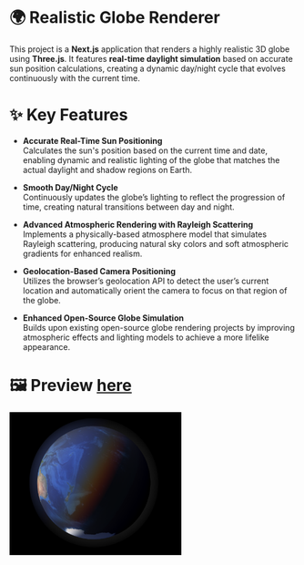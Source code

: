 # 🌍 Realistic Globe Renderer
This project is a **Next.js** application that renders a highly realistic 3D globe using **Three.js**.
It features **real-time daylight simulation** based on accurate sun position calculations, creating a dynamic day/night cycle that evolves continuously with the current time.

# ✨ Key Features

- **Accurate Real-Time Sun Positioning**  
  Calculates the sun's position based on the current time and date, enabling dynamic and realistic lighting of the globe that matches the actual daylight and shadow regions on Earth.

- **Smooth Day/Night Cycle**  
  Continuously updates the globe’s lighting to reflect the progression of time, creating natural transitions between day and night.

- **Advanced Atmospheric Rendering with Rayleigh Scattering**  
  Implements a physically-based atmosphere model that simulates Rayleigh scattering, producing natural sky colors and soft atmospheric gradients for enhanced realism.

- **Geolocation-Based Camera Positioning**  
  Utilizes the browser’s geolocation API to detect the user’s current location and automatically orient the camera to focus on that region of the globe.

- **Enhanced Open-Source Globe Simulation**  
  Builds upon existing open-source globe rendering projects by improving atmospheric effects and lighting models to achieve a more lifelike appearance.


# 🖼️ Preview [ here ](https://coffeecoder1015.github.io/globe.react/)

<img src="image.png" width="60%" heigh="60%">
